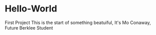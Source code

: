 # Hello-World
First Project
This is the start of something beatuiful, It's Mo Conaway, Future Berklee Student
